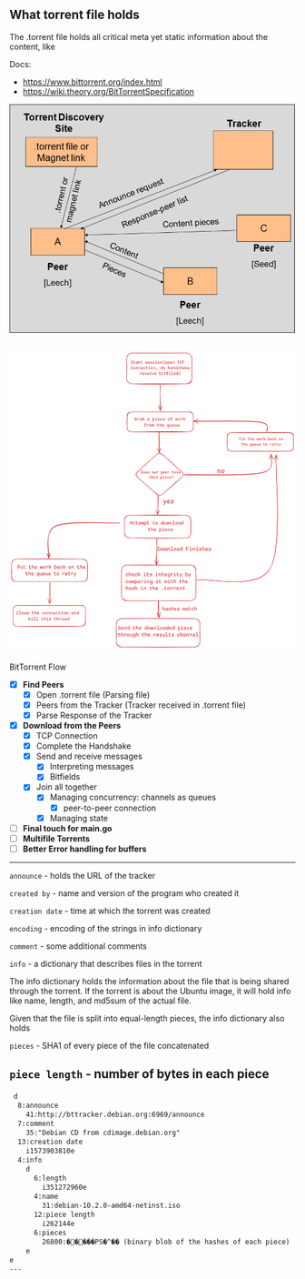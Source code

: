 ## What torrent file holds
The .torrent file holds all critical meta yet static information about the content, like

Docs: 
  - https://www.bittorrent.org/index.html
  - https://wiki.theory.org/BitTorrentSpecification

![alt text](image.png)

![alt text](image-1.png)
---
BitTorrent Flow

- [X] **Find Peers**
  - [X] Open .torrent file (Parsing file)
  - [X] Peers from the Tracker (Tracker received in .torrent file)
  - [X] Parse Response of the Tracker
- [X] **Download from the Peers**
  - [X] TCP Connection
  - [X] Complete the Handshake
  - [X] Send and receive messages
    - [X] Interpreting messages
    - [X] Bitfields 
  - [X] Join all together
    - [X] Managing concurrency: channels as queues
      - [X] peer-to-peer connection
    - [X] Managing state
- [ ] **Final touch for main.go**
- [ ] **Multifile Torrents**
- [ ] **Better Error handling for buffers**

---

`announce` - holds the URL of the tracker

`created by` - name and version of the program who created it

`creation date` - time at which the torrent was created

`encoding` - encoding of the strings in info dictionary

`comment` - some additional comments

`info` - a dictionary that describes files in the torrent

The info dictionary holds the information about the file that is being shared through the torrent. If the torrent is about the Ubuntu image, it will hold info like name, length, and md5sum of the actual file.

Given that the file is split into equal-length pieces, the info dictionary also holds

`pieces` - SHA1 of every piece of the file concatenated

`piece length` - number of bytes in each piece
---

```
 d
  8:announce
    41:http://bttracker.debian.org:6969/announce
  7:comment
    35:"Debian CD from cdimage.debian.org"
  13:creation date
    i1573903810e
  4:info
    d
      6:length
        i351272960e
      4:name
        31:debian-10.2.0-amd64-netinst.iso
      12:piece length
        i262144e
      6:pieces
        26800:�����PS�^�� (binary blob of the hashes of each piece)
    e
e
---
```